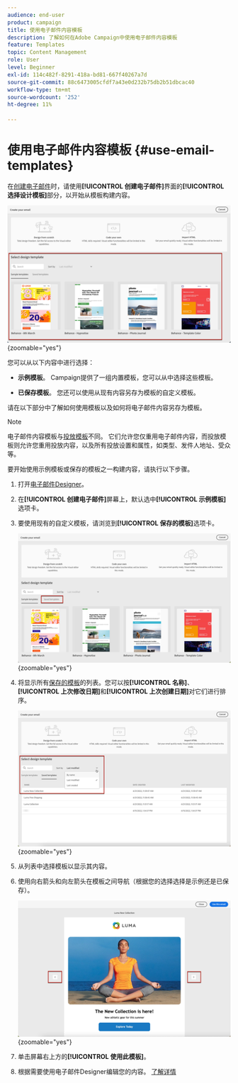 ```yaml
---
audience: end-user
product: campaign
title: 使用电子邮件内容模板
description: 了解如何在Adobe Campaign中使用电子邮件内容模板
feature: Templates
topic: Content Management
role: User
level: Beginner
exl-id: 114c482f-8291-418a-bd81-667f40267a7d
source-git-commit: 88c6473005cfdf7a43e0d232b75db2b51dbcac40
workflow-type: tm+mt
source-wordcount: '252'
ht-degree: 11%

---
```


# 使用电子邮件内容模板 {#use-email-templates}

在[创建电子邮件](../email/create-email.md)时，请使用&#x200B;**[!UICONTROL 创建电子邮件]**&#x200B;界面的&#x200B;**[!UICONTROL 选择设计模板]**&#x200B;部分，以开始从模板构建内容。

![](assets/email_designer-templates.png){zoomable="yes"}

您可以从以下内容中进行选择：

* **示例模板**。 Campaign提供了一组内置模板，您可以从中选择这些模板。

* **已保存模板**。 您还可以使用从现有内容另存为模板的自定义模板。

请在以下部分中了解如何使用模板以及如何将电子邮件内容另存为模板。

>[!NOTE]
>
>电子邮件内容模板与[投放模板](../msg/delivery-template.md)不同。 它们允许您仅重用电子邮件内容，而投放模板则允许您重用投放内容，以及所有投放设置和属性，如类型、发件人地址、受众等。

要开始使用示例模板或保存的模板之一构建内容，请执行以下步骤。

1. 打开[电子邮件Designer](create-email-content.md)。

1. 在&#x200B;**[!UICONTROL 创建电子邮件]**&#x200B;屏幕上，默认选中&#x200B;**[!UICONTROL 示例模板]**&#x200B;选项卡。

1. 要使用现有的自定义模板，请浏览到&#x200B;**[!UICONTROL 保存的模板]**&#x200B;选项卡。

   ![](assets/email_designer-saved-templates-tab.png){zoomable="yes"}

1. 将显示所有[保存的模板](#save-as-template)的列表。您可以按&#x200B;**[!UICONTROL 名称]**、**[!UICONTROL 上次修改日期]**&#x200B;和&#x200B;**[!UICONTROL 上次创建日期]**&#x200B;对它们进行排序。

   ![](assets/email_designer-saved-templates.png){zoomable="yes"}

1. 从列表中选择模板以显示其内容。

1. 使用向右箭头和向左箭头在模板之间导航（根据您的选择选择是示例还是已保存）。

   ![](assets/email_designer-saved-templates-navigate.png){zoomable="yes"}

1. 单击屏幕右上方的&#x200B;**[!UICONTROL 使用此模板]**。

1. 根据需要使用电子邮件Designer编辑您的内容。 [了解详情](create-email-content.md)

